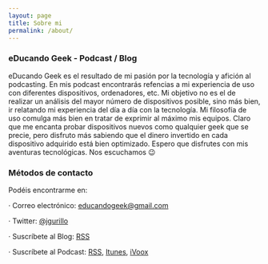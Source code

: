 ```yaml
---
layout: page
title: Sobre mi
permalink: /about/
---
```


### eDucando Geek - Podcast / Blog

eDucando Geek es el resultado de mi pasión por la tecnología y afición al podcasting. En mis podcast encontrarás refencias a mi experiencia de uso con diferentes dispositivos, ordenadores, etc. Mi objetivo no es el de realizar un análisis del mayor número de dispositivos posible, sino más bien, ir relatando mi experiencia del día a día con la tecnología. Mi filosofía de uso comulga más bien en tratar de exprimir al máximo mis equipos. Claro que me encanta probar dispositivos nuevos como qualquier geek que se precie, pero disfruto más sabiendo que el dinero invertido en cada dispositivo adquirido está bien optimizado. Espero que disfrutes con mis aventuras tecnológicas. Nos escuchamos 😉


### Métodos de contacto

Podéis encontrarme en:

· Correo electrónico: [educandogeek@gmail.com](mailto:educandogeek@gmail.com)

· Twitter: [@jgurillo](https://twitter.com/jgurillo)

· Suscríbete al Blog: [RSS](http://feeds.feedburner.com/educandogeekblog)

· Suscríbete al Podcast: [RSS](http://feeds.feedburner.com/educandogeek), [Itunes](https://itunes.apple.com/es/podcast/educando-geek/id1110060146?mt=2), [iVoox](https://www.ivoox.com/podcast-educando-geek_sq_f1289274_1.html)